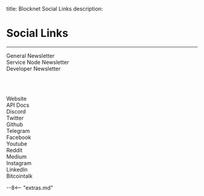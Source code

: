 title: Blocknet Social Links
description:


# Social Links

---


<div id="bn-social-group">

<div class="social">
	<a href="https://eepurl.com/c5OJMj" target="_blank"><i class="fa fa-user-plus block-green fa-5x" aria-hidden="true"></i></a>
	<div class="name">General Newsletter</div>
</div>
<div class="social">
	<a href="https://eepurl.com/c5OJMj" target="_blank"><i class="fa fa-user-plus block-red fa-5x" aria-hidden="true"></i></a>
	<div class="name">Service Node Newsletter</div>
</div>
<div class="social">
	<a href="https://eepurl.com/c5OJMj" target="_blank"><i class="fa fa-user-plus block-lblue fa-5x" aria-hidden="true"></i></a>
	<div class="name">Developer Newsletter</div>
</div>



<br><br>



<div class="social">
	<a href="https://blocknet.org" target="_blank"><i class="fa fa-external-link fa-5x" aria-hidden="true"></i></a>
	<div class="name">Website</div>
</div>


<div class="social">
	<a href="https://api.blocknet.org" target="_blank"><i class="fa fa-code fa-5x" aria-hidden="true"></i></a>
	<div class="name">API Docs</div>
</div>

<div class="social">
	<a href="https://discord.gg/vGa7GeCu8B" target="_blank"><i class="fa fa-comments fa-5x" aria-hidden="true"></i></a>
	<div class="name">Discord</div>
</div>

<div class="social">
	<a href="https://twitter.com/The_Blocknet" target="_blank"><i class="fa fa-twitter-square fa-5x" aria-hidden="true"></i></a>
	<div class="name">Twitter</div>
</div>

<div class="social">
	<a href="https://github.com/blocknetdx" target="_blank"><i class="fa fa-github-square fa-5x" aria-hidden="true"></i></a>
	<div class="name">Github</div>
</div>

<div class="social">
	<a href="https://t.me/Blocknet" target="_blank"><i class="fa fa-telegram fa-5x" aria-hidden="true"></i></a>
	<div class="name">Telegram</div>
</div>

<div class="social">
	<a href="https://en-gb.facebook.com/theblocknet/" target="_blank"><i class="fa fa-facebook-square fa-5x" aria-hidden="true"></i></a>
	<div class="name">Facebook</div>
</div>

<div class="social">
	<a href="https://www.youtube.com/channel/UCCDBoR9fHb21bLH7FGvFrQg/" target="_blank"><i class="fa fa-youtube-play fa-5x" aria-hidden="true"></i></a>
	<div class="name">Youtube</div>
</div>

<div class="social">
	<a href="https://www.reddit.com/r/theblocknet/" target="_blank"><i class="fa fa-reddit-square fa-5x" aria-hidden="true"></i></a>
	<div class="name">Reddit</div>
</div>

<div class="social">
	<a href="https://medium.com/@theblocknetchannel" target="_blank"><i class="fa fa-medium fa-5x" aria-hidden="true"></i></a>
	<div class="name">Medium</div>
</div>

<div class="social">
	<a href="https://www.instagram.com/the_blocknet/" target="_blank"><i class="fa fa-instagram fa-5x" aria-hidden="true"></i></a>
	<div class="name">Instagram</div>
</div>

<div class="social">
	<a href="https://www.linkedin.com/company/blocknet/" target="_blank"><i class="fa fa-linkedin-square fa-5x" aria-hidden="true"></i></a>
	<div class="name">LinkedIn</div>
</div>

<div class="social">
	<a href="https://bitcointalk.org/index.php?topic=829576.0" target="_blank"><i class="fa fa-link fa-5x" aria-hidden="true"></i></a>
	<div class="name">Bitcointalk</div>
</div>



</div>


<!-- 
Discord
Telegram
	Korean - https://t.me/Blocknet_Korea
SteemIt
	English - https://steemit.com/@theblocknet
-->











<script type="text/javascript">
// read instructions for related links in ../snippets/extras.md
var relatedLinks = [];
</script>

--8<-- "extras.md"





